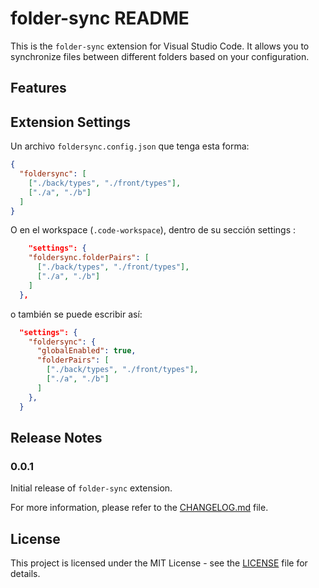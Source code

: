 # folder-sync README

This is the `folder-sync` extension for Visual Studio Code. It allows you to synchronize files between different folders based on your configuration.

## Features

## Extension Settings

Un archivo `foldersync.config.json` que tenga esta forma:

```json
{
  "foldersync": [
    ["./back/types", "./front/types"],
    ["./a", "./b"]
  ]
}
```

O en el workspace (`.code-workspace`), dentro de su sección settings :

```json
	"settings": {
    "foldersync.folderPairs": [
      ["./back/types", "./front/types"],
      ["./a", "./b"]
    ]
  },
```

o también se puede escribir así:

```json
  "settings": {
    "foldersync": {
      "globalEnabled": true,
      "folderPairs": [
        ["./back/types", "./front/types"],
        ["./a", "./b"]
      ]
    },
  }
```

## Release Notes

### 0.0.1

Initial release of `folder-sync` extension.

For more information, please refer to the [CHANGELOG.md](CHANGELOG.md) file.

## License

This project is licensed under the MIT License - see the [LICENSE](LICENSE) file for details.
